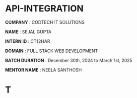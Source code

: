 # API-INTEGRATION

**COMPANY** : CODTECH IT SOLUTIONS

**NAME** : SEJAL GUPTA

**INTERN ID** : CT12HAR

**DOMAIN** : FULL STACK WEB DEVELOPMENT

**BATCH DURATION** : December 30th, 2024 to March 1st, 2025

**MENTOR NAME** : NEELA SANTHOSH

# T

